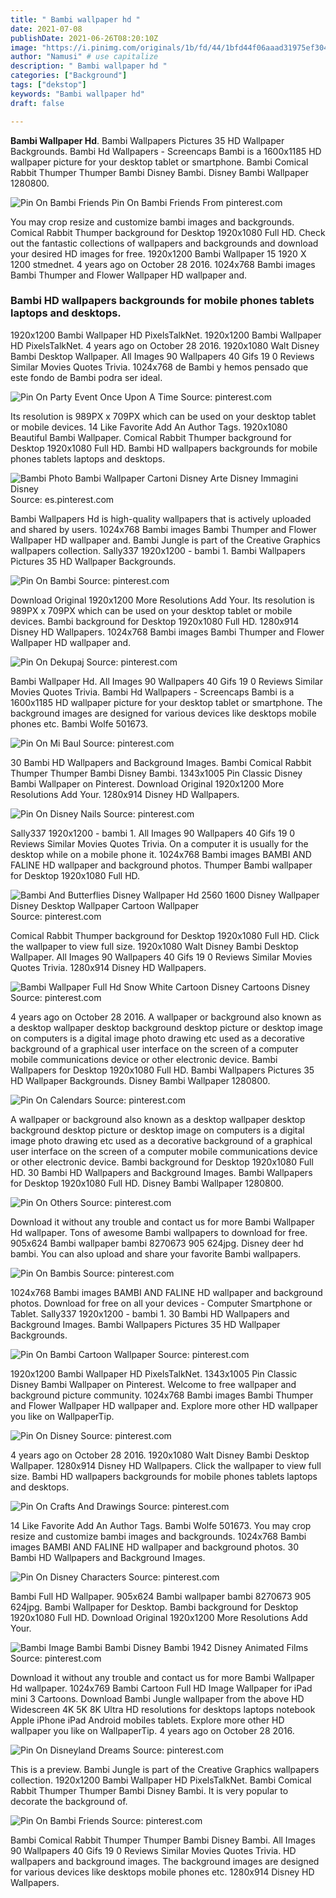 ```yaml
---
title: " Bambi wallpaper hd "
date: 2021-07-08
publishDate: 2021-06-26T08:20:10Z
image: "https://i.pinimg.com/originals/1b/fd/44/1bfd44f06aaad31975ef3041d4f0e962.jpg"
author: "Namusi" # use capitalize
description: " Bambi wallpaper hd "
categories: ["Background"]
tags: ["dekstop"]
keywords: "Bambi wallpaper hd"
draft: false

---
```



**Bambi Wallpaper Hd**. Bambi Wallpapers Pictures 35 HD Wallpaper Backgrounds. Bambi Hd Wallpapers - Screencaps Bambi is a 1600x1185 HD wallpaper picture for your desktop tablet or smartphone. Bambi Comical Rabbit Thumper Thumper Bambi Disney Bambi. Disney Bambi Wallpaper 1280800.

![Pin On Bambi Friends](https://i.pinimg.com/originals/1b/fd/44/1bfd44f06aaad31975ef3041d4f0e962.jpg "Pin On Bambi Friends")
Pin On Bambi Friends From pinterest.com


You may crop resize and customize bambi images and backgrounds. Comical Rabbit Thumper background for Desktop 1920x1080 Full HD. Check out the fantastic collections of wallpapers and backgrounds and download your desired HD images for free. 1920x1200 Bambi Wallpaper 15 1920 X 1200 stmednet. 4 years ago on October 28 2016. 1024x768 Bambi images Bambi Thumper and Flower Wallpaper HD wallpaper and.

### Bambi HD wallpapers backgrounds for mobile phones tablets laptops and desktops.

1920x1200 Bambi Wallpaper HD PixelsTalkNet. 1920x1200 Bambi Wallpaper HD PixelsTalkNet. 4 years ago on October 28 2016. 1920x1080 Walt Disney Bambi Desktop Wallpaper. All Images 90 Wallpapers 40 Gifs 19 0 Reviews Similar Movies Quotes Trivia. 1024x768 de Bambi y hemos pensado que este fondo de Bambi podra ser ideal.


![Pin On Party Event Once Upon A Time](https://i.pinimg.com/736x/56/cd/64/56cd64df91160fbfa44740cd01c2239c.jpg "Pin On Party Event Once Upon A Time")
Source: pinterest.com

Its resolution is 989PX x 709PX which can be used on your desktop tablet or mobile devices. 14 Like Favorite Add An Author Tags. 1920x1080 Beautiful Bambi Wallpaper. Comical Rabbit Thumper background for Desktop 1920x1080 Full HD. Bambi HD wallpapers backgrounds for mobile phones tablets laptops and desktops.

![Bambi Photo Bambi Wallpaper Cartoni Disney Arte Disney Immagini Disney](https://i.pinimg.com/originals/22/cb/20/22cb20d19069f6745d3903f5943e3a6c.jpg "Bambi Photo Bambi Wallpaper Cartoni Disney Arte Disney Immagini Disney")
Source: es.pinterest.com

Bambi Wallpapers Hd is high-quality wallpapers that is actively uploaded and shared by users. 1024x768 Bambi images Bambi Thumper and Flower Wallpaper HD wallpaper and. Bambi Jungle is part of the Creative Graphics wallpapers collection. Sally337 1920x1200 - bambi 1. Bambi Wallpapers Pictures 35 HD Wallpaper Backgrounds.

![Pin On Bambi](https://i.pinimg.com/originals/99/e6/e0/99e6e047f37f2e63ab4bbcc3ba4018a1.jpg "Pin On Bambi")
Source: pinterest.com

Download Original 1920x1200 More Resolutions Add Your. Its resolution is 989PX x 709PX which can be used on your desktop tablet or mobile devices. Bambi background for Desktop 1920x1080 Full HD. 1280x914 Disney HD Wallpapers. 1024x768 Bambi images Bambi Thumper and Flower Wallpaper HD wallpaper and.

![Pin On Dekupaj](https://i.pinimg.com/originals/a3/36/a9/a336a93eabe4e9f692ef1f0eb8b485db.jpg "Pin On Dekupaj")
Source: pinterest.com

Bambi Wallpaper Hd. All Images 90 Wallpapers 40 Gifs 19 0 Reviews Similar Movies Quotes Trivia. Bambi Hd Wallpapers - Screencaps Bambi is a 1600x1185 HD wallpaper picture for your desktop tablet or smartphone. The background images are designed for various devices like desktops mobile phones etc. Bambi Wolfe 501673.

![Pin On Mi Baul](https://i.pinimg.com/736x/31/8a/cd/318acda52f0f31468336cf4836a28a24.jpg "Pin On Mi Baul")
Source: pinterest.com

30 Bambi HD Wallpapers and Background Images. Bambi Comical Rabbit Thumper Thumper Bambi Disney Bambi. 1343x1005 Pin Classic Disney Bambi Wallpaper on Pinterest. Download Original 1920x1200 More Resolutions Add Your. 1280x914 Disney HD Wallpapers.

![Pin On Disney Nails](https://i.pinimg.com/originals/f9/99/c7/f999c7de17e7a3645190a469a2c132a2.jpg "Pin On Disney Nails")
Source: pinterest.com

Sally337 1920x1200 - bambi 1. All Images 90 Wallpapers 40 Gifs 19 0 Reviews Similar Movies Quotes Trivia. On a computer it is usually for the desktop while on a mobile phone it. 1024x768 Bambi images BAMBI AND FALINE HD wallpaper and background photos. Thumper Bambi wallpaper for Desktop 1920x1080 Full HD.

![Bambi And Butterflies Disney Wallpaper Hd 2560 1600 Disney Wallpaper Disney Desktop Wallpaper Cartoon Wallpaper](https://i.pinimg.com/736x/d9/64/89/d96489906f79e1910d618e155508ef10.jpg "Bambi And Butterflies Disney Wallpaper Hd 2560 1600 Disney Wallpaper Disney Desktop Wallpaper Cartoon Wallpaper")
Source: pinterest.com

Comical Rabbit Thumper background for Desktop 1920x1080 Full HD. Click the wallpaper to view full size. 1920x1080 Walt Disney Bambi Desktop Wallpaper. All Images 90 Wallpapers 40 Gifs 19 0 Reviews Similar Movies Quotes Trivia. 1280x914 Disney HD Wallpapers.

![Bambi Wallpaper Full Hd Snow White Cartoon Disney Cartoons Disney](https://i.pinimg.com/originals/5a/6b/9c/5a6b9c059427bae2b08918704c908142.jpg "Bambi Wallpaper Full Hd Snow White Cartoon Disney Cartoons Disney")
Source: pinterest.com

4 years ago on October 28 2016. A wallpaper or background also known as a desktop wallpaper desktop background desktop picture or desktop image on computers is a digital image photo drawing etc used as a decorative background of a graphical user interface on the screen of a computer mobile communications device or other electronic device. Bambi Wallpapers for Desktop 1920x1080 Full HD. Bambi Wallpapers Pictures 35 HD Wallpaper Backgrounds. Disney Bambi Wallpaper 1280800.

![Pin On Calendars](https://i.pinimg.com/originals/0a/f3/f3/0af3f334e4c8c1f2cf7df123d3ea12bd.jpg "Pin On Calendars")
Source: pinterest.com

A wallpaper or background also known as a desktop wallpaper desktop background desktop picture or desktop image on computers is a digital image photo drawing etc used as a decorative background of a graphical user interface on the screen of a computer mobile communications device or other electronic device. Bambi background for Desktop 1920x1080 Full HD. 30 Bambi HD Wallpapers and Background Images. Bambi Wallpapers for Desktop 1920x1080 Full HD. Disney Bambi Wallpaper 1280800.

![Pin On Others](https://i.pinimg.com/564x/88/e9/ed/88e9ed7374258459ed3c8d0bd94f666a.jpg "Pin On Others")
Source: pinterest.com

Download it without any trouble and contact us for more Bambi Wallpaper Hd wallpaper. Tons of awesome Bambi wallpapers to download for free. 905x624 Bambi wallpaper bambi 8270673 905 624jpg. Disney deer hd bambi. You can also upload and share your favorite Bambi wallpapers.

![Pin On Bambis](https://i.pinimg.com/originals/36/f9/16/36f91616cbe10453a107b973a9686781.jpg "Pin On Bambis")
Source: pinterest.com

1024x768 Bambi images BAMBI AND FALINE HD wallpaper and background photos. Download for free on all your devices - Computer Smartphone or Tablet. Sally337 1920x1200 - bambi 1. 30 Bambi HD Wallpapers and Background Images. Bambi Wallpapers Pictures 35 HD Wallpaper Backgrounds.

![Pin On Bambi Cartoon Wallpaper](https://i.pinimg.com/originals/50/74/42/507442e9ec3394e8c9fca92f460838bc.jpg "Pin On Bambi Cartoon Wallpaper")
Source: pinterest.com

1920x1200 Bambi Wallpaper HD PixelsTalkNet. 1343x1005 Pin Classic Disney Bambi Wallpaper on Pinterest. Welcome to free wallpaper and background picture community. 1024x768 Bambi images Bambi Thumper and Flower Wallpaper HD wallpaper and. Explore more other HD wallpaper you like on WallpaperTip.

![Pin On Disney](https://i.pinimg.com/originals/53/8f/bd/538fbdc8befe726e264d304490d3c744.jpg "Pin On Disney")
Source: pinterest.com

4 years ago on October 28 2016. 1920x1080 Walt Disney Bambi Desktop Wallpaper. 1280x914 Disney HD Wallpapers. Click the wallpaper to view full size. Bambi HD wallpapers backgrounds for mobile phones tablets laptops and desktops.

![Pin On Crafts And Drawings](https://i.pinimg.com/originals/29/2b/a2/292ba2ee3e4b681100f95be40b1cc092.jpg "Pin On Crafts And Drawings")
Source: pinterest.com

14 Like Favorite Add An Author Tags. Bambi Wolfe 501673. You may crop resize and customize bambi images and backgrounds. 1024x768 Bambi images BAMBI AND FALINE HD wallpaper and background photos. 30 Bambi HD Wallpapers and Background Images.

![Pin On Disney Characters](https://i.pinimg.com/originals/9f/76/eb/9f76eba8573b6c8c5cf0e57a2afcf5d9.jpg "Pin On Disney Characters")
Source: pinterest.com

Bambi Full HD Wallpaper. 905x624 Bambi wallpaper bambi 8270673 905 624jpg. Bambi Wallpaper for Desktop. Bambi background for Desktop 1920x1080 Full HD. Download Original 1920x1200 More Resolutions Add Your.

![Bambi Image Bambi Bambi Disney Bambi 1942 Disney Animated Films](https://i.pinimg.com/originals/6b/16/e6/6b16e6b56da42cf95451786bdd8f11ce.jpg "Bambi Image Bambi Bambi Disney Bambi 1942 Disney Animated Films")
Source: pinterest.com

Download it without any trouble and contact us for more Bambi Wallpaper Hd wallpaper. 1024x769 Bambi Cartoon Full HD Image Wallpaper for iPad mini 3 Cartoons. Download Bambi Jungle wallpaper from the above HD Widescreen 4K 5K 8K Ultra HD resolutions for desktops laptops notebook Apple iPhone iPad Android mobiles tablets. Explore more other HD wallpaper you like on WallpaperTip. 4 years ago on October 28 2016.

![Pin On Disneyland Dreams](https://i.pinimg.com/originals/86/a5/62/86a56250052931980d15663632011e7b.jpg "Pin On Disneyland Dreams")
Source: pinterest.com

This is a preview. Bambi Jungle is part of the Creative Graphics wallpapers collection. 1920x1200 Bambi Wallpaper HD PixelsTalkNet. Bambi Comical Rabbit Thumper Thumper Bambi Disney Bambi. It is very popular to decorate the background of.

![Pin On Bambi Friends](https://i.pinimg.com/originals/1b/fd/44/1bfd44f06aaad31975ef3041d4f0e962.jpg "Pin On Bambi Friends")
Source: pinterest.com

Bambi Comical Rabbit Thumper Thumper Bambi Disney Bambi. All Images 90 Wallpapers 40 Gifs 19 0 Reviews Similar Movies Quotes Trivia. HD wallpapers and background images. The background images are designed for various devices like desktops mobile phones etc. 1280x914 Disney HD Wallpapers.

